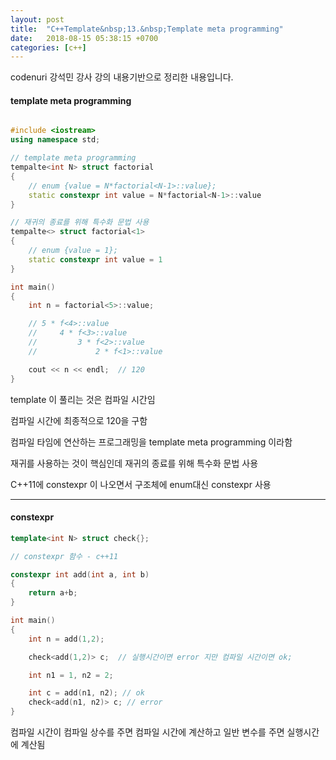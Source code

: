 ```yaml
---
layout: post
title:  "C++Template&nbsp;13.&nbsp;Template meta programming"
date:   2018-08-15 05:38:15 +0700
categories: [c++]
---
```


codenuri 강석민 강사 강의 내용기반으로 정리한 내용입니다.

#### template meta programming

```cpp

#include <iostream>
using namespace std;

// template meta programming
tempalte<int N> struct factorial
{
	// enum {value = N*factorial<N-1>::value};
	static constexpr int value = N*factorial<N-1>::value
}

// 재귀의 종료를 위해 특수화 문법 사용
tempalte<> struct factorial<1>
{
	// enum {value = 1};
	static constexpr int value = 1
}

int main()
{
	int n = factorial<5>::value;

	// 5 * f<4>::value
	// 	   4 * f<3>::value
	//		   3 * f<2>::value
	//			   2 * f<1>::value

	cout << n << endl;	// 120
}

```

template 이 풀리는 것은 컴파일 시간임

컴파일 시간에 최종적으로 120을 구함

컴파일 타임에 연산하는 프로그래밍을 template meta programming 이라함

재귀를 사용하는 것이 핵심인데 재귀의 종료를 위해 특수화 문법 사용

C++11에 constexpr 이 나오면서 구조체에 enum대신 constexpr 사용

---

#### constexpr

``` cpp
template<int N> struct check{};

// constexpr 함수 - c++11

constexpr int add(int a, int b)
{
	return a+b;
}

int main()
{
	int n = add(1,2);

	check<add(1,2)> c;	// 실행시간이면 error 지만 컴파일 시간이면 ok;

	int n1 = 1, n2 = 2;

	int c = add(n1, n2); // ok
	check<add(n1, n2)> c; // error
}

```

컴파일 시간이 컴파일 상수를 주면 컴파일 시간에 계산하고 일반 변수를 주면 실행시간에 계산됨
